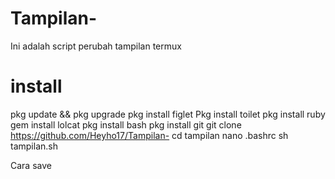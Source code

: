 # Tampilan-

Ini adalah script perubah tampilan termux

# install 
pkg update && pkg upgrade 
pkg install figlet
Pkg install toilet
pkg install ruby       
gem install lolcat
pkg install bash
pkg install git 
git clone https://github.com/Heyho17/Tampilan-
cd tampilan
nano .bashrc
sh tampilan.sh

Cara save 
